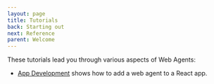 ```yaml
---
layout: page
title: Tutorials
back: Starting out
next: Reference
parent: Welcome
---
```

These tutorials lead you through various aspects of Web Agents:

- [App Development](app_development) shows how to add a web agent to a React app.
